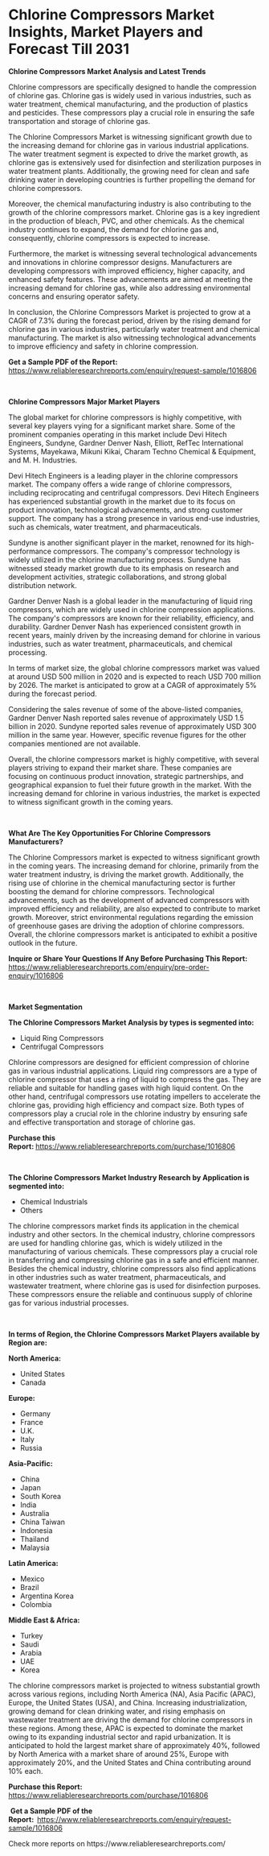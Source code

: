 <p><h1>Chlorine Compressors Market Insights, Market Players and Forecast Till 2031</h1></p><p><strong>Chlorine Compressors Market Analysis and Latest Trends</strong></p>
<p><p>Chlorine compressors are specifically designed to handle the compression of chlorine gas. Chlorine gas is widely used in various industries, such as water treatment, chemical manufacturing, and the production of plastics and pesticides. These compressors play a crucial role in ensuring the safe transportation and storage of chlorine gas.</p><p>The Chlorine Compressors Market is witnessing significant growth due to the increasing demand for chlorine gas in various industrial applications. The water treatment segment is expected to drive the market growth, as chlorine gas is extensively used for disinfection and sterilization purposes in water treatment plants. Additionally, the growing need for clean and safe drinking water in developing countries is further propelling the demand for chlorine compressors.</p><p>Moreover, the chemical manufacturing industry is also contributing to the growth of the chlorine compressors market. Chlorine gas is a key ingredient in the production of bleach, PVC, and other chemicals. As the chemical industry continues to expand, the demand for chlorine gas and, consequently, chlorine compressors is expected to increase.</p><p>Furthermore, the market is witnessing several technological advancements and innovations in chlorine compressor designs. Manufacturers are developing compressors with improved efficiency, higher capacity, and enhanced safety features. These advancements are aimed at meeting the increasing demand for chlorine gas, while also addressing environmental concerns and ensuring operator safety.</p><p>In conclusion, the Chlorine Compressors Market is projected to grow at a CAGR of 7.3% during the forecast period, driven by the rising demand for chlorine gas in various industries, particularly water treatment and chemical manufacturing. The market is also witnessing technological advancements to improve efficiency and safety in chlorine compression.</p></p>
<p><strong>Get a Sample PDF of the Report:&nbsp;</strong> <a href="https://www.reliableresearchreports.com/enquiry/request-sample/1016806">https://www.reliableresearchreports.com/enquiry/request-sample/1016806</a></p>
<p>&nbsp;</p>
<p><strong>Chlorine Compressors Major Market Players</strong></p>
<p><p>The global market for chlorine compressors is highly competitive, with several key players vying for a significant market share. Some of the prominent companies operating in this market include Devi Hitech Engineers, Sundyne, Gardner Denver Nash, Elliott, RefTec International Systems, Mayekawa, Mikuni Kikai, Charam Techno Chemical & Equipment, and M. H. Industries.</p><p>Devi Hitech Engineers is a leading player in the chlorine compressors market. The company offers a wide range of chlorine compressors, including reciprocating and centrifugal compressors. Devi Hitech Engineers has experienced substantial growth in the market due to its focus on product innovation, technological advancements, and strong customer support. The company has a strong presence in various end-use industries, such as chemicals, water treatment, and pharmaceuticals.</p><p>Sundyne is another significant player in the market, renowned for its high-performance compressors. The company's compressor technology is widely utilized in the chlorine manufacturing process. Sundyne has witnessed steady market growth due to its emphasis on research and development activities, strategic collaborations, and strong global distribution network.</p><p>Gardner Denver Nash is a global leader in the manufacturing of liquid ring compressors, which are widely used in chlorine compression applications. The company's compressors are known for their reliability, efficiency, and durability. Gardner Denver Nash has experienced consistent growth in recent years, mainly driven by the increasing demand for chlorine in various industries, such as water treatment, pharmaceuticals, and chemical processing.</p><p>In terms of market size, the global chlorine compressors market was valued at around USD 500 million in 2020 and is expected to reach USD 700 million by 2026. The market is anticipated to grow at a CAGR of approximately 5% during the forecast period.</p><p>Considering the sales revenue of some of the above-listed companies, Gardner Denver Nash reported sales revenue of approximately USD 1.5 billion in 2020. Sundyne reported sales revenue of approximately USD 300 million in the same year. However, specific revenue figures for the other companies mentioned are not available.</p><p>Overall, the chlorine compressors market is highly competitive, with several players striving to expand their market share. These companies are focusing on continuous product innovation, strategic partnerships, and geographical expansion to fuel their future growth in the market. With the increasing demand for chlorine in various industries, the market is expected to witness significant growth in the coming years.</p></p>
<p>&nbsp;</p>
<p><strong>What Are The Key Opportunities For Chlorine Compressors Manufacturers?</strong></p>
<p><p>The Chlorine Compressors market is expected to witness significant growth in the coming years. The increasing demand for chlorine, primarily from the water treatment industry, is driving the market growth. Additionally, the rising use of chlorine in the chemical manufacturing sector is further boosting the demand for chlorine compressors. Technological advancements, such as the development of advanced compressors with improved efficiency and reliability, are also expected to contribute to market growth. Moreover, strict environmental regulations regarding the emission of greenhouse gases are driving the adoption of chlorine compressors. Overall, the chlorine compressors market is anticipated to exhibit a positive outlook in the future.</p></p>
<p><strong>Inquire or Share Your Questions If Any Before Purchasing This Report:</strong> <a href="https://www.reliableresearchreports.com/enquiry/pre-order-enquiry/1016806">https://www.reliableresearchreports.com/enquiry/pre-order-enquiry/1016806</a></p>
<p>&nbsp;</p>
<p><strong>Market Segmentation</strong></p>
<p><strong>The Chlorine Compressors Market Analysis by types is segmented into:</strong></p>
<p><ul><li>Liquid Ring Compressors</li><li>Centrifugal Compressors</li></ul></p>
<p><p>Chlorine compressors are designed for efficient compression of chlorine gas in various industrial applications. Liquid ring compressors are a type of chlorine compressor that uses a ring of liquid to compress the gas. They are reliable and suitable for handling gases with high liquid content. On the other hand, centrifugal compressors use rotating impellers to accelerate the chlorine gas, providing high efficiency and compact size. Both types of compressors play a crucial role in the chlorine industry by ensuring safe and effective transportation and storage of chlorine gas.</p></p>
<p><strong>Purchase this Report:&nbsp;</strong><a href="https://www.reliableresearchreports.com/purchase/1016806">https://www.reliableresearchreports.com/purchase/1016806</a></p>
<p>&nbsp;</p>
<p><strong>The Chlorine Compressors Market Industry Research by Application is segmented into:</strong></p>
<p><ul><li>Chemical Industrials</li><li>Others</li></ul></p>
<p><p>The chlorine compressors market finds its application in the chemical industry and other sectors. In the chemical industry, chlorine compressors are used for handling chlorine gas, which is widely utilized in the manufacturing of various chemicals. These compressors play a crucial role in transferring and compressing chlorine gas in a safe and efficient manner. Besides the chemical industry, chlorine compressors also find applications in other industries such as water treatment, pharmaceuticals, and wastewater treatment, where chlorine gas is used for disinfection purposes. These compressors ensure the reliable and continuous supply of chlorine gas for various industrial processes.</p></p>
<p>&nbsp;</p>
<p><strong>In terms of Region, the Chlorine Compressors Market Players available by Region are:</strong></p>
<p>
    <p> <strong> North America: </strong>
        <ul>
            <li>United States</li>
            <li>Canada</li>
        </ul>
        </p> 
    <p> <strong> Europe: </strong>
        <ul>
            <li>Germany</li>
            <li>France</li>
            <li>U.K.</li>
            <li>Italy</li>
            <li>Russia</li>
        </ul>
        </p> 
    <p> <strong> Asia-Pacific: </strong>
        <ul>
            <li>China</li>
            <li>Japan</li>
            <li>South Korea</li>
            <li>India</li>
            <li>Australia</li>
            <li>China Taiwan</li>
            <li>Indonesia</li>
            <li>Thailand</li>
            <li>Malaysia</li>
        </ul>
        </p> 
    <p> <strong> Latin America: </strong>
        <ul>
            <li>Mexico</li>
            <li>Brazil</li>
            <li>Argentina Korea</li>
            <li>Colombia</li>
        </ul>
        </p> 
    <p> <strong> Middle East & Africa: </strong>
        <ul>
            <li>Turkey</li>
            <li>Saudi</li>
            <li>Arabia</li>
            <li>UAE</li>
            <li>Korea</li>
        </ul>
    </p>
    </p>
<p><p>The chlorine compressors market is projected to witness substantial growth across various regions, including North America (NA), Asia Pacific (APAC), Europe, the United States (USA), and China. Increasing industrialization, growing demand for clean drinking water, and rising emphasis on wastewater treatment are driving the demand for chlorine compressors in these regions. Among these, APAC is expected to dominate the market owing to its expanding industrial sector and rapid urbanization. It is anticipated to hold the largest market share of approximately 40%, followed by North America with a market share of around 25%, Europe with approximately 20%, and the United States and China contributing around 10% each.</p></p>
<p><strong>Purchase this Report: </strong><a href="https://www.reliableresearchreports.com/purchase/1016806">https://www.reliableresearchreports.com/purchase/1016806</a></p>
<p>&nbsp;<strong>Get a Sample PDF of the Report:&nbsp;&nbsp;</strong><a href="https://www.reliableresearchreports.com/enquiry/request-sample/1016806">https://www.reliableresearchreports.com/enquiry/request-sample/1016806</a></p>
<p><strong></strong></p>
<p>Check more reports on https://www.reliableresearchreports.com/</p>